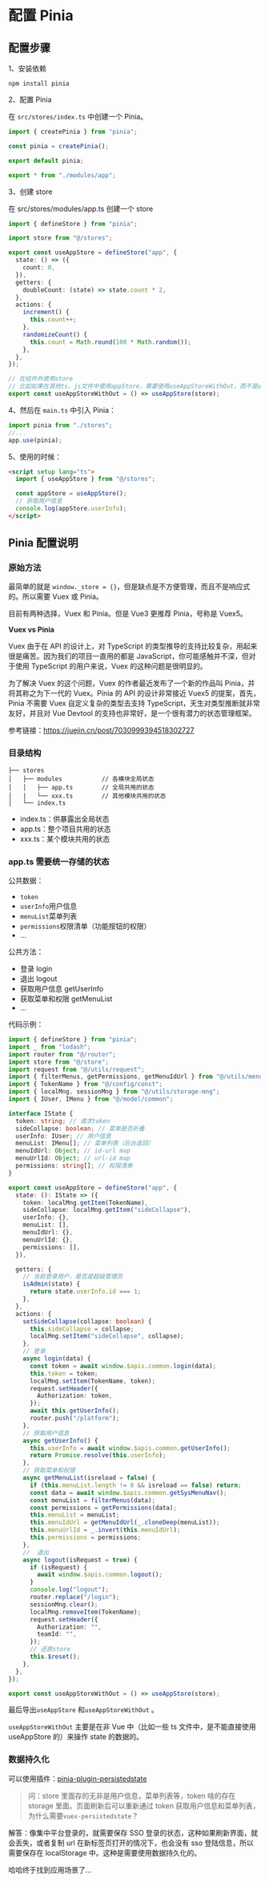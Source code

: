 # 配置 Pinia

## 配置步骤

1、安装依赖

```
npm install pinia
```

2、配置 Pinia

在 `src/stores/index.ts` 中创建一个 Pinia。

```ts
import { createPinia } from "pinia";

const pinia = createPinia();

export default pinia;

export * from "./modules/app";
```

3、创建 store

在 src/stores/modules/app.ts 创建一个 store

```ts
import { defineStore } from "pinia";

import store from "@/stores";

export const useAppStore = defineStore("app", {
  state: () => ({
    count: 0,
  }),
  getters: {
    doubleCount: (state) => state.count * 2,
  },
  actions: {
    increment() {
      this.count++;
    },
    randomizeCount() {
      this.count = Math.round(100 * Math.random());
    },
  },
});

// 在组件外使用store
// 比如如果在其他ts，js文件中使用appStore，需要使用useAppStoreWithOut，而不是useAppStore
export const useAppStoreWithOut = () => useAppStore(store);
```

4、然后在 `main.ts` 中引入 Pinia：

```ts
import pinia from "./stores";
//...
app.use(pinia);
```

5、使用的时候：

```html
<script setup lang="ts">
  import { useAppStore } from "@/stores";

  const appStore = useAppStore();
  // 获取用户信息
  console.log(appStore.userInfo);
</script>
```

## Pinia 配置说明

### 原始方法

最简单的就是 `window._store = {}`，但是缺点是不方便管理，而且不是响应式的。所以需要 Vuex 或 Pinia。

目前有两种选择，Vuex 和 Pinia。但是 Vue3 更推荐 Pinia，号称是 Vuex5。

**Vuex vs Pinia**

Vuex 由于在 API 的设计上，对 TypeScript 的类型推导的支持比较复杂，用起来很是痛苦。因为我们的项目一直用的都是 JavaScript，你可能感触并不深，但对于使用 TypeScript 的用户来说，Vuex 的这种问题是很明显的。

为了解决 Vuex 的这个问题，Vuex 的作者最近发布了一个新的作品叫 Pinia，并将其称之为下一代的 Vuex。Pinia 的 API 的设计非常接近 Vuex5 的提案，首先，Pinia 不需要 Vuex 自定义复杂的类型去支持 TypeScript，天生对类型推断就非常友好，并且对 Vue Devtool 的支持也非常好，是一个很有潜力的状态管理框架。

参考链接：https://juejin.cn/post/7030999394518302727

### 目录结构

```
├── stores
│   ├── modules           // 各模块全局状态
│   │   ├── app.ts        // 全局共用的状态
│   |   └── xxx.ts        // 其他模块共用的状态
│   └── index.ts
```

- index.ts：供暴露出全局状态
- app.ts：整个项目共用的状态
- xxx.ts：某个模块共用的状态

### app.ts 需要统一存储的状态

公共数据：

- `token`
- `userInfo`用户信息
- `menuList`菜单列表
- `permissions`权限清单（功能按钮的权限）
- …

公共方法：

- 登录 login
- 退出 logout
- 获取用户信息 getUserInfo
- 获取菜单和权限 getMenuList
- ...

代码示例：

```ts
import { defineStore } from "pinia";
import _ from "lodash";
import router from "@/router";
import store from "@/store";
import request from "@/utils/request";
import { filterMenus, getPermissions, getMenuIdUrl } from "@/utils/menu";
import { TokenName } from "@/config/const";
import { localMng, sessionMng } from "@/utils/storage-mng";
import { IUser, IMenu } from "@/model/common";

interface IState {
  token: string; // 请求token
  sideCollapse: boolean; // 菜单是否折叠
  userInfo: IUser; // 用户信息
  menuList: IMenu[]; // 菜单列表（后台返回）
  menuIdUrl: Object; // id-url map
  menuUrlId: Object; // url-id map
  permissions: string[]; // 权限清单
}

export const useAppStore = defineStore("app", {
  state: (): IState => ({
    token: localMng.getItem(TokenName),
    sideCollapse: localMng.getItem("sideCollapse"),
    userInfo: {},
    menuList: [],
    menuIdUrl: {},
    menuUrlId: {},
    permissions: [],
  }),

  getters: {
    // 当前登录用户，是否是超级管理员
    isAdmin(state) {
      return state.userInfo.id === 1;
    },
  },
  actions: {
    setSideCollapse(collapse: boolean) {
      this.sideCollapse = collapse;
      localMng.setItem("sideCollapse", collapse);
    },
    // 登录
    async login(data) {
      const token = await window.$apis.common.login(data);
      this.token = token;
      localMng.setItem(TokenName, token);
      request.setHeader({
        Authorization: token,
      });
      await this.getUserInfo();
      router.push("/platform");
    },
    // 获取用户信息
    async getUserInfo() {
      this.userInfo = await window.$apis.common.getUserInfo();
      return Promise.resolve(this.userInfo);
    },
    // 获取菜单和权限
    async getMenuList(isreload = false) {
      if (this.menuList.length != 0 && isreload == false) return;
      const data = await window.$apis.common.getSysMenuNav();
      const menuList = filterMenus(data);
      const permissions = getPermissions(data);
      this.menuList = menuList;
      this.menuIdUrl = getMenuIdUrl(_.cloneDeep(menuList));
      this.menuUrlId = _.invert(this.menuIdUrl);
      this.permissions = permissions;
    },
    //  退出
    async logout(isRequest = true) {
      if (isRequest) {
        await window.$apis.common.logout();
      }
      console.log("logout");
      router.replace("/login");
      sessionMng.clear();
      localMng.removeItem(TokenName);
      request.setHeader({
        Authorization: "",
        teamId: "",
      });
      // 还原store
      this.$reset();
    },
  },
});

export const useAppStoreWithOut = () => useAppStore(store);
```

最后导出`useAppStore` 和`useAppStoreWithOut` 。

`useAppStoreWithOut` 主要是在非 Vue 中（比如一些 ts 文件中，是不能直接使用 useAppStore 的）来操作 state 的数据的。

### 数据持久化

可以使用插件：[pinia-plugin-persistedstate](https://www.npmjs.com/package/pinia-plugin-persistedstate)

> 问：store 里面存的无非是用户信息，菜单列表等，token 啥的存在 storage 里面。页面刷新后可以重新通过 token 获取用户信息和菜单列表，为什么需要`vuex-persistedstate`？

解答：像集中平台登录的，就需要保存 SSO 登录的状态，这种如果刷新界面，就会丢失，或者复制 url 在新标签页打开的情况下，也会没有 sso 登陆信息，所以需要保存在 localStorage 中。这种是需要使用数据持久化的。

哈哈终于找到应用场景了…
